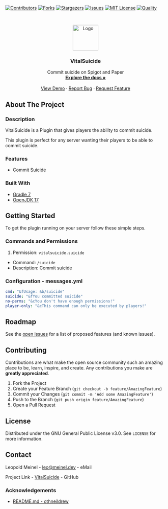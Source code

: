<!-- PROJECT SHIELDS -->

[![Contributors][contributors-shield]][contributors-url]
[![Forks][forks-shield]][forks-url]
[![Stargazers][stars-shield]][stars-url]
[![Issues][issues-shield]][issues-url]
[![MIT License][license-shield]][license-url]
[![Quality][quality-shield]][quality-url]

<!-- PROJECT LOGO -->
<!--suppress ALL -->
<br />
<p align="center">
  <a href="https://github.com/LeoMeinel/vitalsuicide">
    <img src="images/logo.png" alt="Logo" width="80" height="80">
  </a>

<h3 align="center">VitalSuicide</h3>

  <p align="center">
    Commit suicide on Spigot and Paper
    <br />
    <a href="https://github.com/LeoMeinel/vitalsuicide"><strong>Explore the docs »</strong></a>
    <br />
    <br />
    <a href="https://github.com/LeoMeinel/vitalsuicide">View Demo</a>
    ·
    <a href="https://github.com/LeoMeinel/vitalsuicide/issues">Report Bug</a>
    ·
    <a href="https://github.com/LeoMeinel/vitalsuicide/issues">Request Feature</a>
  </p>

<!-- ABOUT THE PROJECT -->

## About The Project

### Description

VitalSuicide is a Plugin that gives players the ability to commit suicide.

This plugin is perfect for any server wanting their players to be able to commit suicide.

### Features

- Commit Suicide

### Built With

- [Gradle 7](https://docs.gradle.org/7.5.1/release-notes.html)
- [OpenJDK 17](https://openjdk.java.net/projects/jdk/17/)

<!-- GETTING STARTED -->

## Getting Started

To get the plugin running on your server follow these simple steps.

### Commands and Permissions

1. Permission: `vitalsuicide.suicide`

- Command: `/suicide`
- Description: Commit suicide

### Configuration - messages.yml

```yaml
cmd: "&fUsage: &b/suicide"
suicide: "&fYou committed suicide"
no-perms: "&cYou don't have enough permissions!"
player-only: "&cThis command can only be executed by players!"
```

<!-- ROADMAP -->

## Roadmap

See the [open issues](https://github.com/LeoMeinel/vitalsuicide/issues) for a list of proposed features (and known
issues).

<!-- CONTRIBUTING -->

## Contributing

Contributions are what make the open source community such an amazing place to be, learn, inspire, and create. Any
contributions you make are **greatly appreciated**.

1. Fork the Project
2. Create your Feature Branch (`git checkout -b feature/AmazingFeature`)
3. Commit your Changes (`git commit -m 'Add some AmazingFeature'`)
4. Push to the Branch (`git push origin feature/AmazingFeature`)
5. Open a Pull Request

<!-- LICENSE -->

## License

Distributed under the GNU General Public License v3.0. See `LICENSE` for more information.

<!-- CONTACT -->

## Contact

Leopold Meinel - [leo@meinel.dev](mailto:leo@meinel.dev) - eMail

Project Link - [VitalSuicide](https://github.com/LeoMeinel/vitalsuicide) - GitHub

<!-- ACKNOWLEDGEMENTS -->

### Acknowledgements

- [README.md - othneildrew](https://github.com/othneildrew/Best-README-Template)

<!-- MARKDOWN LINKS & IMAGES -->

[contributors-shield]: https://img.shields.io/github/contributors-anon/LeoMeinel/vitalsuicide?style=for-the-badge
[contributors-url]: https://github.com/LeoMeinel/vitalsuicide/graphs/contributors
[forks-shield]: https://img.shields.io/github/forks/LeoMeinel/vitalsuicide?label=Forks&style=for-the-badge
[forks-url]: https://github.com/LeoMeinel/vitalsuicide/network/members
[stars-shield]: https://img.shields.io/github/stars/LeoMeinel/vitalsuicide?style=for-the-badge
[stars-url]: https://github.com/LeoMeinel/vitalsuicide/stargazers
[issues-shield]: https://img.shields.io/github/issues/LeoMeinel/vitalsuicide?style=for-the-badge
[issues-url]: https://github.com/LeoMeinel/vitalsuicide/issues
[license-shield]: https://img.shields.io/github/license/LeoMeinel/vitalsuicide?style=for-the-badge
[license-url]: https://github.com/LeoMeinel/vitalsuicide/blob/main/LICENSE
[quality-shield]: https://img.shields.io/codefactor/grade/github/LeoMeinel/vitalsuicide?style=for-the-badge
[quality-url]: https://www.codefactor.io/repository/github/LeoMeinel/vitalsuicide
